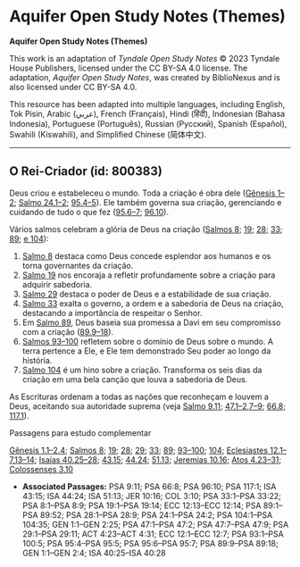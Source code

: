 # Aquifer Open Study Notes (Themes)

**Aquifer Open Study Notes (Themes)**

This work is an adaptation of *Tyndale Open Study Notes* © 2023 Tyndale House Publishers, licensed under the CC BY\-SA 4\.0 license. The adaptation, *Aquifer Open Study Notes*, was created by BiblioNexus and is also licensed under CC BY\-SA 4\.0\.

This resource has been adapted into multiple languages, including English, Tok Pisin, Arabic (عربي), French (Français), Hindi (हिंदी), Indonesian (Bahasa Indonesia), Portuguese (Português), Russian (Русский), Spanish (Español), Swahili (Kiswahili), and Simplified Chinese (简体中文).



--------------------------------

## O Rei-Criador (id: 800383)

Deus criou e estabeleceu o mundo. Toda a criação é obra dele ([Gênesis 1–2](https://ref.ly/Gen1:1-Gen2:25); [Salmo 24\.1–2](https://ref.ly/Ps24:1-Ps24:2); [95\.4–5](https://ref.ly/Ps95:4-Ps95:5)). Ele também governa sua criação, gerenciando e cuidando de tudo o que fez ([95\.6–7](https://ref.ly/Ps95:6-Ps95:7); [96\.10](https://ref.ly/Ps96:10)).

Vários salmos celebram a glória de Deus na criação ([Salmos 8](https://ref.ly/Ps8:1-Ps8:9); [19](https://ref.ly/Ps19:1-Ps19:14); [28](https://ref.ly/Ps28:1-Ps28:9); [33](https://ref.ly/Ps33:1-Ps33:22); [89](https://ref.ly/Ps89:1-Ps89:52); [e 104](https://ref.ly/Ps104:1-Ps104:35)):

1. [Salmo 8](https://ref.ly/Ps8:1-Ps8:9) destaca como Deus concede esplendor aos humanos e os torna governantes da criação.
2. [Salmo 19](https://ref.ly/Ps19:1-Ps19:14) nos encoraja a refletir profundamente sobre a criação para adquirir sabedoria.
3. [Salmo 29](https://ref.ly/Ps29:1-Ps29:11) destaca o poder de Deus e a estabilidade de sua criação.
4. [Salmo 33](https://ref.ly/Ps33:1-Ps33:22) exalta o governo, a ordem e a sabedoria de Deus na criação, destacando a importância de respeitar o Senhor.
5. Em [Salmo 89](https://ref.ly/Ps89:1-Ps89:52), Deus baseia sua promessa a Davi em seu compromisso com a criação ([89\.9–18](https://ref.ly/Ps89:9-Ps89:18)).
6. [Salmos 93–100](https://ref.ly/Ps93:1-Ps100:5) refletem sobre o domínio de Deus sobre o mundo. A terra pertence a Ele, e Ele tem demonstrado Seu poder ao longo da história.
7. [Salmo 104](https://ref.ly/Ps104:1-Ps104:35) é um hino sobre a criação. Transforma os seis dias da criação em uma bela canção que louva a sabedoria de Deus.

As Escrituras ordenam a todas as nações que reconheçam e louvem a Deus, aceitando sua autoridade suprema (veja [Salmo 9\.11](https://ref.ly/Ps9:11); [47\.1–2](https://ref.ly/Ps47:1-Ps47:2),[7–9](https://ref.ly/Ps47:7-Ps47:9); [66\.8](https://ref.ly/Ps66:8); [117\.1](https://ref.ly/Ps117:1)).

Passagens para estudo complementar

[Gênesis 1\.1–2\.4](https://ref.ly/Gen1:1-Gen2:4); [Salmos 8](https://ref.ly/Ps8:1-Ps8:9); [19](https://ref.ly/Ps19:1-Ps19:14); [28](https://ref.ly/Ps28:1-Ps28:9); [29](https://ref.ly/Ps29:1-Ps29:11); [33](https://ref.ly/Ps33:1-Ps33:22); [89](https://ref.ly/Ps89:1-Ps89:52); [93–100](https://ref.ly/Ps93:1-Ps100:5); [104](https://ref.ly/Ps104:1-Ps104:35); [Eclesiastes 12\.1–7](https://ref.ly/Eccl12:1-Eccl12:7),[13–14](https://ref.ly/Eccl12:13-Eccl12:14); [Isaías 40\.25–28](https://ref.ly/Isa40:25-Isa40:28); [43\.15](https://ref.ly/Isa43:15); [44\.24](https://ref.ly/Isa44:24); [51\.13](https://ref.ly/Isa51:13); [Jeremias 10\.16](https://ref.ly/Jer10:16); [Atos 4\.23–31](https://ref.ly/Acts4:23-Acts4:31); [Colossenses 3\.10](https://ref.ly/Col3:10)

* **Associated Passages:** PSA 9:11; PSA 66:8; PSA 96:10; PSA 117:1; ISA 43:15; ISA 44:24; ISA 51:13; JER 10:16; COL 3:10; PSA 33:1–PSA 33:22; PSA 8:1–PSA 8:9; PSA 19:1–PSA 19:14; ECC 12:13–ECC 12:14; PSA 89:1–PSA 89:52; PSA 28:1–PSA 28:9; PSA 24:1–PSA 24:2; PSA 104:1–PSA 104:35; GEN 1:1–GEN 2:25; PSA 47:1–PSA 47:2; PSA 47:7–PSA 47:9; PSA 29:1–PSA 29:11; ACT 4:23–ACT 4:31; ECC 12:1–ECC 12:7; PSA 93:1–PSA 100:5; PSA 95:4–PSA 95:5; PSA 95:6–PSA 95:7; PSA 89:9–PSA 89:18; GEN 1:1–GEN 2:4; ISA 40:25–ISA 40:28

